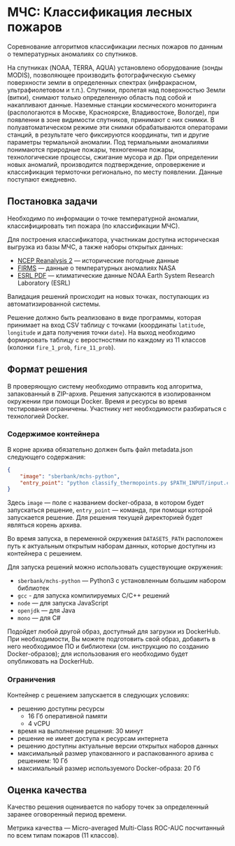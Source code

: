 МЧС: Классификация лесных пожаров
=================================

Соревнование алгоритмов классификации лесных пожаров по данным о температурных аномалиях со спутников.

На спутниках (NOAA, TERRA, AQUA) установлено оборудование (зонды MODIS), позволяющее производить фотографическую съемку поверхности земли в определенных спектрах (инфракрасном, ультрафиолетовом и т.п.). Спутники, пролетая над поверхностью Земли (витки), снимают только определенную область под собой и накапливают данные. Наземные станции космического мониторинга (распологаются в Москве, Красноярске, Владивостоке, Вологде), при появленни в зоне видимости спутников, принимают с них снимки. В полуавтоматическом режиме эти снимки обрабатываются операторами станций, в результате чего фиксируются координаты, тип и другие параметры термальной аномалии. Под термальными аномалиями понимаются природные пожары, техногенные пожары, технологические процессы, сжигание мусора и др. При определении новых аномалий, производится подтверждение, опровержение и классификация термоточки регионально, по месту появлении. Данные поступают ежедневно.

## Постановка задачи

Необходимо по информации о точке температурной аномалии, классифицировать тип пожара (по классификации МЧС).

Для построения классификатора, участникам доступна историческая выгрузка из базы МЧС, а также наборы открытых данных:

- [NCEP Reanalysis 2](https://www.esrl.noaa.gov/psd/data/gridded/data.ncep.reanalysis2.html) — исторические погодные данные
- [FIRMS](https://firms.modaps.eosdis.nasa.gov/download/) — данные о температурных аномалиях NASA
- [ESRL PDF](https://www.esrl.noaa.gov/psd/data/gridded/help.html#FTP) — климатические данные NOAA Earth System Research Laboratory (ESRL)

Валидация решений происходит на новых точках, поступающих из автоматизированной системы.

Решение должно быть реализовано в виде программы, которая принимает на вход CSV таблицу с точками (координаты `latitude`, `longitude` и дата получения точки `date`). На выход необходимо формировать таблицу с веростностями по каждому из 11 классов (колонки `fire_1_prob`, `fire_11_prob`).

## Формат решения

В проверяющую систему необходимо отправить код алгоритма, запакованный в ZIP-архив. Решения запускаются в изолированном окружении при помощи Docker. Время и ресурсы во время тестирования ограничены. Участнику нет необходимости разбираться с технологией Docker.

### Содержимое контейнера

В корне архива обязательно должен быть файл metadata.json следующего содержания:

```json
{
    "image": "sberbank/mchs-python",
    "entry_point": "python classify_thermopoints.py $PATH_INPUT/input.csv $PATH_OUTPUT/output.csv"
}
```

Здесь `image` — поле с названием docker-образа, в котором будет запускаться решение, `entry_point` — команда, при помощи которой запускается решение. Для решения текущей директорией будет являться корень архива. 

Во время запуска, в переменной окружения `DATASETS_PATH` расположен путь к актуальным открытым наборам данных, которые доступны из контейнера с решением.

Для запуска решений можно использовать существующие окружения:

- `sberbank/mchs-python` — Python3 с установленным большим набором библиотек
- `gcc` - для запуска компилируемых C/C++ решений
- `node` — для запуска JavaScript
- `openjdk` — для Java
- `mono` — для C#

Подойдет любой другой образ, доступный для загрузки из DockerHub. При необходимости, Вы можете подготовить свой образ, добавить в него необходимое ПО и библиотеки (см. инструкцию по созданию Docker-образов); для использования его необходимо будет опубликовать на DockerHub.

### Ограничения

Контейнер с решением запускается в следующих условиях:

- решению доступны ресурсы
  - 16 Гб оперативной памяти
  - 4 vCPU
- время на выполнение решения: 30 минут
- решение не имеет доступа к ресурсам интернета
- решению доступны актуальные версии открытых наборов данных
- максимальный размер упакованного и распакованного архива с решением: 10 Гб
- максимальный размер используемого Docker-образа: 20 Гб

## Оценка качества

Качество решения оценивается по набору точек за определенный заранее оговоренный период времени.

Метрика качества — Micro-averaged Multi-Class ROC-AUC посчитанный по всем типам пожаров (11 классов).
